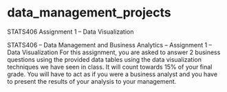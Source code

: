 # data_management_projects

STATS406 Assignment 1 – Data Visualization

STATS406 – Data Management and Business Analytics – Assignment 1 – Data Visualization
For this assignment, you are asked to answer 2 business questions using the provided data tables using the data visualization techniques we have seen in class. 
It will count towards 15% of your final grade. You will have to act as if you were a business analyst and you have to present the results of your analysis to your management.
